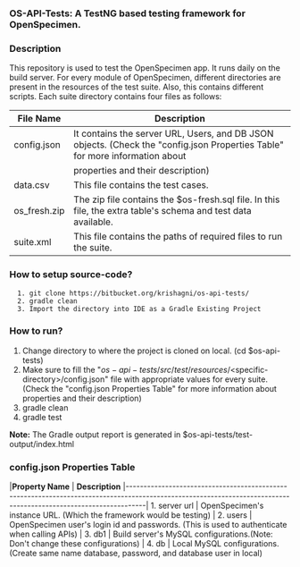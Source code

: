 ### OS-API-Tests: A TestNG based testing framework for OpenSpecimen.

### Description

This repository is used to test the OpenSpecimen app. It runs daily on the build server. For every module of OpenSpecimen, different directories are present in the resources of the test suite. Also, this contains different scripts. Each suite directory contains four files as follows:

|**File Name**       |           **Description**
|--------------------|---------------------------------------------------------------------------------------------------------------------------------------------
| config.json        |           It contains the server URL, Users, and DB JSON objects. (Check the "config.json Properties Table" for more information about 
|                    |           properties and their description)
| data.csv           |           This file contains the test cases.
| os_fresh.zip       |           The zip file contains the $os-fresh.sql file. In this file, the extra table's schema and test data available.
| suite.xml          |           This file contains the paths of required files to run the suite. 

### How to setup source-code?

      1. git clone https://bitbucket.org/krishagni/os-api-tests/
      2. gradle clean
      3. Import the directory into IDE as a Gradle Existing Project
      
### How to run?

1. Change directory to where the project is cloned on local. (cd $os-api-tests)
2. Make sure to fill the "$os-api-tests/src/test/resources/<$specific-directory>/config.json" file with appropriate values for every suite.(Check the "config.json Properties Table" for more information about properties and their description)
3. gradle clean
4. gradle test

**Note:**   The Gradle output report is generated in $os-api-tests/test-output/index.html 

### config.json Properties Table

|**Property Name**       |  **Description**
|-----------------------------------------------------------------------------------------------------------------------------------------------------------------| 1. server url          |   OpenSpecimen's instance URL. (Which the framework would be testing)
| 2. users               |   OpenSpecimen user's login id and passwords. (This is used to authenticate when calling APIs)
| 3. db1                 |   Build server's MySQL configurations.(Note: Don't change these configurations)
| 4. db                  |   Local MySQL configurations. (Create same name database, password, and database user in local)
